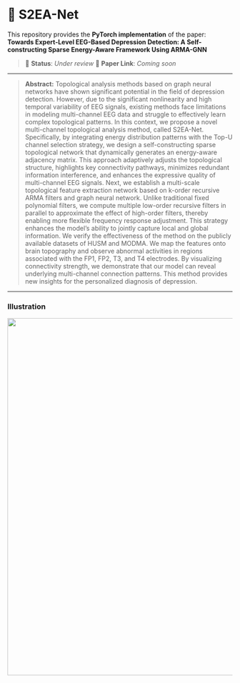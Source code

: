# 🧠 S2EA-Net

This repository provides the **PyTorch implementation** of the paper:  
**Towards Expert-Level EEG-Based Depression Detection: A Self-constructing Sparse Energy-Aware Framework Using ARMA-GNN**

> 📌  **Status**: *Under review*
> 📌  **Paper Link**: *Coming soon*

***************************************************************************

> **Abstract:** Topological analysis methods based on graph neural networks have shown significant potential in the field of depression detection. However, due to the significant nonlinearity and high temporal variability of EEG signals, existing methods face limitations in modeling multi-channel EEG data and struggle to effectively learn complex topological patterns. In this context, we propose a novel multi-channel topological analysis method, called S2EA-Net. Specifically, by integrating energy distribution patterns with the Top-U channel selection strategy, we design a self-constructing sparse topological network that dynamically generates an energy-aware adjacency matrix. This approach adaptively adjusts the topological structure, highlights key connectivity pathways, minimizes redundant information interference, and enhances the expressive quality of multi-channel EEG signals. Next, we establish a multi-scale topological feature extraction network based on k-order recursive ARMA filters and graph neural network. Unlike traditional fixed polynomial filters, we compute multiple low-order recursive filters in parallel to approximate the effect of high-order filters, thereby enabling more flexible frequency response adjustment. This strategy enhances the model’s ability to jointly capture local and global information. We verify the effectiveness of the method on the publicly available datasets of HUSM and MODMA. We map the features onto brain topography and observe abnormal activities in regions associated with the FP1, FP2, T3, and T4 electrodes. By visualizing connectivity strength, we demonstrate that our model can reveal underlying multi-channel connection patterns. This method provides new insights for the personalized diagnosis of depression.
***************************************************************************

### Illustration
<div align=center>
<img src="[[https://github.com/YuhangLiu98/SDCNN/blob/main/img/SDCNN.png](https://github.com/XC-Posi/S2EA-Net/blob/main/S2EA-Net-Architecture.png)](https://github.com/XC-Posi/S2EA-Net/blob/main/S2EA-Net-Architecture.png" width="800"/> 
</div>
